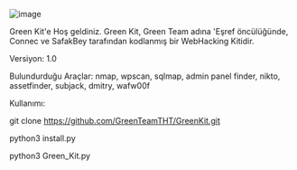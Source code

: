 

![image](https://user-images.githubusercontent.com/108415147/176463616-0ab7c668-324d-448a-a8e8-0ef0fcf7eca6.png)

Green Kit'e Hoş geldiniz. Green Kit, Green Team adına 'Eşref öncülüğünde, Connec ve SafakBey tarafından kodlanmış bir WebHacking Kitidir.

Versiyon: 1.0

Bulundurduğu Araçlar: nmap, wpscan, sqlmap, admin panel finder, nikto, assetfinder, subjack, dmitry, wafw00f

Kullanımı:

git clone https://github.com/GreenTeamTHT/GreenKit.git

python3 install.py

python3 Green_Kit.py
